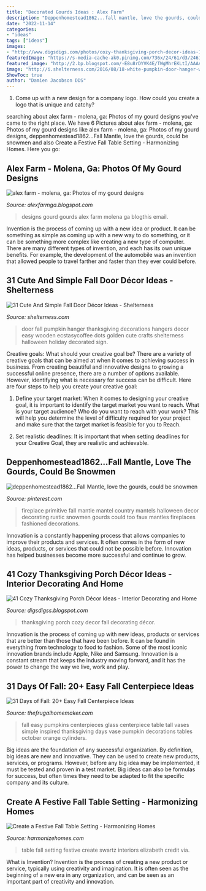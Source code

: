 ```yaml
---
title: "Decorated Gourds Ideas : Alex Farm"
description: "Deppenhomestead1862...fall mantle, love the gourds, could be snowmen"
date: "2022-11-14"
categories:
- "ideas"
tags: ["ideas"]
images:
- "http://www.digsdigs.com/photos/cozy-thanksgiving-porch-decor-ideas-16-554x741.jpg"
featuredImage: "https://s-media-cache-ak0.pinimg.com/736x/24/61/d3/2461d30d756ff228e6d8ee7ea4efc7f3.jpg"
featured_image: "http://2.bp.blogspot.com/-E8u8rDYVK4E/TWgMhrEKLtI/AAAAAAAAACI/9Lw6abeyvEk/s1600/gourds+021.JPG"
image: "http://i.shelterness.com/2016/08/18-white-pumpkin-door-hanger-with-golden-dots.jpg"
ShowToc: true
author: "Damien Jacobson DDS"
---
```



1. Come up with a new design for a company logo. How could you create a logo that is unique and catchy?

	

		
searching about alex farm - molena, ga: Photos of my gourd designs you've came to the right place. We have 6 Pictures about alex farm - molena, ga: Photos of my gourd designs like alex farm - molena, ga: Photos of my gourd designs, deppenhomestead1862...Fall Mantle, love the gourds, could be snowmen and also Create a Festive Fall Table Setting - Harmonizing Homes. Here you go:
		
    
## Alex Farm - Molena, Ga: Photos Of My Gourd Designs

<img loading=lazy src="http://2.bp.blogspot.com/-E8u8rDYVK4E/TWgMhrEKLtI/AAAAAAAAACI/9Lw6abeyvEk/s1600/gourds+021.JPG" onerror="this.onerror=null;this.src='https://tse4.mm.bing.net/th?id=OIP.uA3J_pUKS1LU0zxr6-sEfgHaFj&amp;pid=15.1';" alt="alex farm - molena, ga: Photos of my gourd designs">

_Source: alexfarmga.blogspot.com_

>designs gourd gourds alex farm molena ga blogthis email. 

	

Invention is the process of coming up with a new idea or product. It can be something as simple as coming up with a new way to do something, or it can be something more complex like creating a new type of computer. There are many different types of invention, and each has its own unique benefits. For example, the development of the automobile was an invention that allowed people to travel farther and faster than they ever could before.

    
## 31 Cute And Simple Fall Door Décor Ideas - Shelterness

<img loading=lazy src="http://i.shelterness.com/2016/08/18-white-pumpkin-door-hanger-with-golden-dots.jpg" onerror="this.onerror=null;this.src='https://tse3.mm.bing.net/th?id=OIP.7S29JuvKCcTxzJ6rrtAyNAHaJ4&amp;pid=15.1';" alt="31 Cute And Simple Fall Door Décor Ideas - Shelterness">

_Source: shelterness.com_

>door fall pumpkin hanger thanksgiving decorations hangers decor easy wooden ecstasycoffee dots golden cute crafts shelterness halloween holiday decorated sign. 

	

Creative goals: What should your creative goal be?
There are a variety of creative goals that can be aimed at when it comes to achieving success in business. From creating beautiful and innovative designs to growing a successful online presence, there are a number of options available. However, identifying what is necessary for success can be difficult. Here are four steps to help you create your creative goal:
1. Define your target market: When it comes to designing your creative goal, it is important to identify the target market you want to reach. What is your target audience? Who do you want to reach with your work? This will help you determine the level of difficulty required for your project and make sure that the target market is feasible for you to Reach.

2. Set realistic deadlines: It is important that when setting deadlines for your Creative Goal, they are realistic and achievable.

    
## Deppenhomestead1862...Fall Mantle, Love The Gourds, Could Be Snowmen

<img loading=lazy src="https://s-media-cache-ak0.pinimg.com/736x/24/61/d3/2461d30d756ff228e6d8ee7ea4efc7f3.jpg" onerror="this.onerror=null;this.src='https://tse2.mm.bing.net/th?id=OIP.LT9DSIkiizTi3C6boNcA1gHaJ4&amp;pid=15.1';" alt="deppenhomestead1862...Fall Mantle, love the gourds, could be snowmen">

_Source: pinterest.com_

>fireplace primitive fall mantle mantel country mantels halloween decor decorating rustic snowmen gourds could too faux mantles fireplaces fashioned decorations. 

	

Innovation is a constantly happening process that allows companies to improve their products and services. It often comes in the form of new ideas, products, or services that could not be possible before. Innovation has helped businesses become more successful and continue to grow.

    
## 41 Cozy Thanksgiving Porch Décor Ideas - Interior Decorating And Home

<img loading=lazy src="http://www.digsdigs.com/photos/cozy-thanksgiving-porch-decor-ideas-16-554x741.jpg" onerror="this.onerror=null;this.src='https://tse2.mm.bing.net/th?id=OIP.y1xhPnTKcrbxhXHNaN8lKgHaJ5&amp;pid=15.1';" alt="41 Cozy Thanksgiving Porch Décor Ideas - Interior Decorating and Home">

_Source: digsdigss.blogspot.com_

>thanksgiving porch cozy decor fall decorating décor. 

	

Innovation is the process of coming up with new ideas, products or services that are better than those that have been before. It can be found in everything from technology to food to fashion. Some of the most iconic innovation brands include Apple, Nike and Samsung. Innovation is a constant stream that keeps the industry moving forward, and it has the power to change the way we live, work and play.

    
## 31 Days Of Fall: 20+ Easy Fall Centerpiece Ideas

<img loading=lazy src="http://thefrugalhomemaker.com/wp-content/uploads/2013/10/pumpkins-in-glass-centerpieces.jpg" onerror="this.onerror=null;this.src='https://tse4.mm.bing.net/th?id=OIP.cG7KQW7dgP8uq-CjsFJDlAHaLC&amp;pid=15.1';" alt="31 Days of Fall: 20+ Easy Fall Centerpiece Ideas">

_Source: thefrugalhomemaker.com_

>fall easy pumpkins centerpieces glass centerpiece table tall vases simple inspired thanksgiving days vase pumpkin decorations tables october orange cylinders. 

	

Big ideas are the foundation of any successful organization. By definition, big ideas are new and innovative. They can be used to create new products, services, or programs. However, before any big idea may be implemented, it must be tested and proven in a test market. Big ideas can also be formulas for success, but often times they need to be adapted to fit the specific company and its culture.

    
## Create A Festive Fall Table Setting - Harmonizing Homes

<img loading=lazy src="http://harmonizehomes.com/wp-content/uploads/2016/09/fall-table-image-3.jpg" onerror="this.onerror=null;this.src='https://tse1.mm.bing.net/th?id=OIP.uDgZBHqGgNEk9tNAf-kaxgHaFA&amp;pid=15.1';" alt="Create a Festive Fall Table Setting - Harmonizing Homes">

_Source: harmonizehomes.com_

>table fall setting festive create swartz interiors elizabeth credit via. 

	

What is Invention?
Invention is the process of creating a new product or service, typically using creativity and imagination. It is often seen as the beginning of a new era in any organization, and can be seen as an important part of creativity and innovation.

